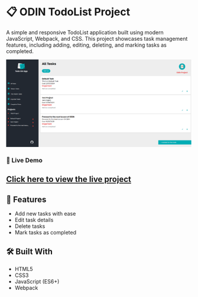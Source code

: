# 📋 ODIN TodoList Project

A simple and responsive TodoList application built using modern JavaScript, Webpack, and CSS. This project showcases task management features, including adding, editing, deleting, and marking tasks as completed.

![TodoList Screenshot](./src/img/ODIN-Todolist.png)

### 🔗 Live Demo
[Click here to view the live project](https://xxemat20xx.github.io/Todolist/)
---

## 🚀 Features
- Add new tasks with ease
- Edit task details
- Delete tasks
- Mark tasks as completed

## 🛠️ Built With
- HTML5
- CSS3
- JavaScript (ES6+)
- Webpack
